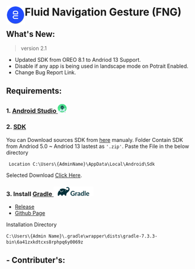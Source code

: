 
# <img align="left" src="/app/resources/res/mipmap-xxxhdpi-v4/ic_launcher.png" height=50 width=50/><p align="left">Fluid Navigation Gesture (FNG)</p>

## What's New:

 >version 2.1

- Updated SDK from OREO 8.1 to Andriod 13 Support.
- Disable if any app is being used in landscape mode on Potrait Enabled.
- Change Bug Report Link.


## Requirements:

### 1. [Android Studio  <img src="Android Studio Icon.png" height=24 width=24 />](https://developer.android.com/studio)

### 2. [SDK](https://developer.android.com/studio/releases/platforms)
    
You can Download sources SDK from [here]() manualy. Folder Contain SDK from Andriod 5.0 ~ Andriod 13 lastest as `'.zip'`. Paste the File in the below directory

     Location C:\Users\{AdminName}\AppData\Local\Android\Sdk

Selected Download [Click Here]().

### 3. Install [Gradle <img src="gradle.png" height="25" width="107" />](https://gradle.org/)
 - [Release](https://gradle.org/releases/)
 - [Github Page](https://github.com/gradle/gradle)
 
 Installation Directory
 
    C:\Users\{Admin Name}\.gradle\wrapper\dists\gradle-7.3.3-bin\6a41zxkdtcxs8rphpq6y0069z
 
## - Contributer's: 
